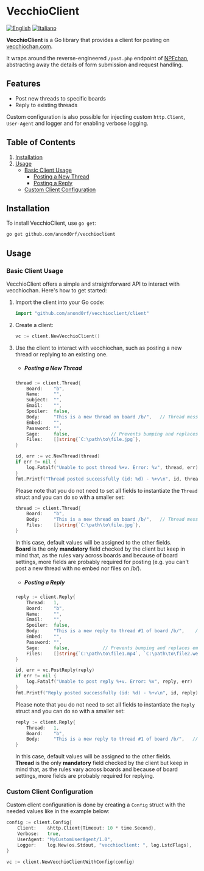 # VecchioClient

[![English](https://img.shields.io/badge/lang-en-blue.svg)](README-en.md) [![Italiano](https://img.shields.io/badge/lang-it-blue.svg)](README.md) 

**VecchioClient** is a Go library that provides a client for posting on [vecchiochan.com](https://vecchiochan.com/).  
 
It wraps around the reverse-engineered `/post.php` endpoint of [NPFchan](https://github.com/fallenPineapple/NPFchan), abstracting away the details of form submission and request handling. 

## Features

- Post new threads to specific boards
- Reply to existing threads

Custom configuration is also possible for injecting custom `http.Client`, `User-Agent` and logger and for enabling verbose logging.

## Table of Contents

1. [Installation](#installation)
2. [Usage](#usage)
   - [Basic Client Usage](#basic-client-usage)
     - [Posting a New Thread](#posting-a-new-thread)
     - [Posting a Reply](#posting-a-reply)
   - [Custom Client Configuration](#custom-client-configuration)

## Installation

To install VecchioClient, use `go get`:

```bash
go get github.com/anond0rf/vecchioclient
```

## Usage

### Basic Client Usage

VecchioClient offers a simple and straightforward API to interact with vecchiochan. Here's how to get started:

1. Import the client into your Go code:

    ```go
    import "github.com/anond0rf/vecchioclient/client"
    ```

2. Create a client:
   
    ```go
    vc := client.NewVecchioClient()
    ```

3. Use the client to interact with vecchiochan, such as posting a new thread or replying to an existing one.  

    - ##### Posting a New Thread
    
    ```go
    thread := client.Thread{
		Board:    "b",
		Name:     "",
		Subject:  "",
		Email:    "",
		Spoiler:  false,
		Body:     "This is a new thread on board /b/",   // Thread message
		Embed:    "",
		Password: "",
		Sage:     false,               // Prevents bumping and replaces email with "rabbia"
		Files:    []string{`C:\path\to\file.jpg`},
	}

    id, err := vc.NewThread(thread)
	if err != nil {
		log.Fatalf("Unable to post thread %+v. Error: %v", thread, err)
	}
	fmt.Printf("Thread posted successfully (id: %d) - %+v\n", id, thread)
    ```

    Please note that you do not need to set all fields to instantiate the `Thread` struct and you can do so with a smaller set:

    ```go
    thread := client.Thread{
		Board:    "b",
		Body:     "This is a new thread on board /b/",   // Thread message
		Files:    []string{`C:\path\to\file.jpg`},
	}
    ```

    In this case, default values will be assigned to the other fields.  
    **Board** is the only **mandatory** field checked by the client but keep in mind that, as the rules vary across boards and because of board settings, more fields are probably required for posting (e.g. you can't post a new thread with no embed nor files on /b/).

    - ##### Posting a Reply

    ```go
    reply := client.Reply{
		Thread:   1,
		Board:    "b",
		Name:     "",
		Email:    "",
		Spoiler:  false,
		Body:     "This is a new reply to thread #1 of board /b/",    // Reply message
		Embed:    "",
		Password: "",
		Sage:     false,            // Prevents bumping and replaces email with "rabbia"
		Files:    []string{`C:\path\to\file1.mp4`, `C:\path\to\file2.webm`},
	}

    id, err = vc.PostReply(reply)
	if err != nil {
		log.Fatalf("Unable to post reply %+v. Error: %v", reply, err)
	}
	fmt.Printf("Reply posted successfully (id: %d) - %+v\n", id, reply)
    ```

    Please note that you do not need to set all fields to instantiate the `Reply` struct and you can do so with a smaller set:

    ```go
    reply := client.Reply{
        Thread:   1,
		Board:    "b",
		Body:     "This is a new reply to thread #1 of board /b/",   // Reply message
	}
    ```

    In this case, default values will be assigned to the other fields.  
    **Thread** is the only **mandatory** field checked by the client but keep in mind that, as the rules vary across boards and because of board settings, more fields are probably required for replying.

### Custom Client Configuration

Custom client configuration is done by creating a `Config` struct with the needed values like in the example below:

```go
config := client.Config{
    Client:    &http.Client{Timeout: 10 * time.Second},                 // Custom HTTP client
    Verbose:   true,                                                    // Enable/Disable detailed logging
    UserAgent: "MyCustomUserAgent/1.0",                                 // Custom User-Agent
    Logger:    log.New(os.Stdout, "vecchioclient: ", log.LstdFlags),    // Custom logger
}

vc := client.NewVecchioClientWithConfig(config)
```

